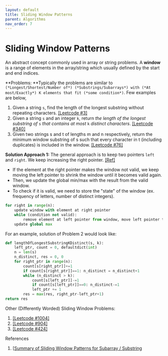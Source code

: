```yaml
---
layout: default
title: Sliding Window Patterns
parent: Algorithms
nav_order: 7
---
```


# Sliding Window Patterns

An abstract concept commonly used in array or string problems. A **window** is a range of elements in the array/string which usually defined by the start and end indices. 

**Problems: **Typically the problems are similar to `(*Longest/Shortest/Number of*) (*Substrings/Subarrays*) with (*At most/Exactly*) K elements that fit (*some condition*)`. Few examples are below,

1. Given a string `s`, find the length of the longest substring without repeating characters. [[Leetcode #3]](https://leetcode.com/problems/longest-substring-without-repeating-characters/description/)
2. Given a string `s` and an integer `k`, return *the length of the longest* *substring* *of* `s` *that contains at most* `k` *distinct characters*. [[Leetcode #340]](https://leetcode.com/problems/longest-substring-with-at-most-k-distinct-characters/)
3. Given two strings s and t of lengths m and n respectively, return the minimum window 
substring  of s such that every character in t (including duplicates) is included in the window. [[Leetcode #76]](https://leetcode.com/problems/minimum-window-substring/)


**Solution Approach 1:** The general approach is to keep two pointers `left` and `right`. We keep increasing the right pointer. [[Ref]](https://leetcode.com/tag/two-pointers/discuss/1122776/Summary-of-Sliding-Window-Patterns-for-Subarray-Substring)

- If the element at the right pointer makes the window not valid, we keep moving the left pointer to shrink the window until it becomes valid again.
- Then, we update the global min/max with the result from the valid window.
- To check if it is valid, we need to store the "state" of the window (ex. frequency of letters, number of distinct integers).

```python
for right in range(n):
    update window with element at right pointer
    while (condition not valid):
        remove element at left pointer from window, move left pointer to the right
    update global max
```

For an example, solution of Problem 2 would look like:

```python
def lengthOfLongestSubstringKDistinct(s, k):
	left_ptr, count = 0, defaultdict(int)
	n = len(s)
	n_distinct, res = 0, 0
	for right_ptr in range(n):
		count[s[right_ptr]]+=1
		if count[s[right_ptr]]==1: n_distinct = n_distinct+1
		while (n_distinct > k):
			count[s[left_ptr]]-=1
			if count[s[left_ptr]]==0: n_distinct-=1
			left_ptr += 1
		res = max(res, right_ptr-left_ptr+1)
return res
```

Other (Differently Worded) Sliding Window Problems:
1. [[Leetcode #1004]](https://leetcode.com/problems/max-consecutive-ones-iii/)
2. [[Leetcode #904]](https://leetcode.com/problems/fruit-into-baskets/)
3. [[Leetcode #424]](https://leetcode.com/problems/longest-repeating-character-replacement/)



References

1. [[Summary of Sliding Window Patterns for Subarray / Substring](https://leetcode.com/tag/two-pointers/discuss/1122776/Summary-of-Sliding-Window-Patterns-for-Subarray-Substring)
